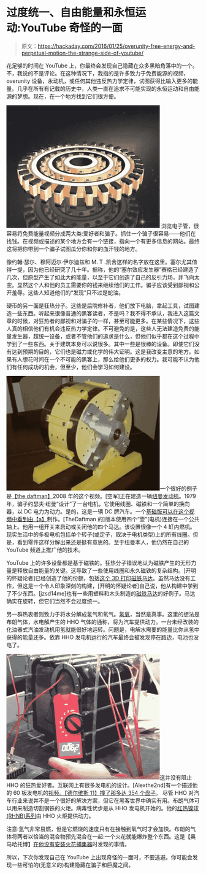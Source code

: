 # 过度统一、自由能量和永恒运动:YouTube 奇怪的一面

> 原文：<https://hackaday.com/2016/01/25/overunity-free-energy-and-perpetual-motion-the-strange-side-of-youtube/>

花足够的时间在 YouTube 上，你最终会发现自己隐藏在众多黑暗角落中的一个。不，我说的不是评论。在这种情况下，我指的是许多致力于免费能源的视频，overunity 设备，永动机，或任何其他违反热力学定律，试图获得比输入更多的能量。几乎在所有有记载的历史中，人类一直在追求不可能实现的永恒运动和自由能源的梦想。现在，在一个地方找到它们很方便。

[![searl_effect_generator-shot0001](img/a663ba566a292fa9a7b7b6b4922ce0f2.png)](https://hackaday.com/wp-content/uploads/2016/01/searl_effect_generator-shot0001.jpg) 浏览电子管，很容易将免费能量视频分成两大类:爱好者和骗子。抓住一个骗子很容易——他们在找钱。在视频或描述的某个地方会有一个链接，指向一个有更多信息的网站。最终这将把你带到一个骗子试图瓜分你和你的血汗钱的地方。

像约翰·瑟尔、穆阿迈尔·伊尔迪兹和 M. T .凯舍这样的名字放在这里。塞尔尤其值得一提，因为他已经研究了几十年。据称，他的“塞尔效应发生器”赛格已经建造了几次，但原型产生了如此大的能量，以至于它们创造了自己的反引力场，并飞向太空。显然这个人和他的员工需要你的钱来继续他们的工作。骗子应该受到鄙视和公开羞辱。这些人知道他们的“发现”只不过是蛇油。

硬币的另一面是狂热分子。这些是后院修补者，他们放下电脑，拿起工具，试图建造一些东西。听起来很像普通的黑客读者，不是吗？我不得不承认，我进入这篇文章的时候，对狂热者的鄙视和对骗子的一样，甚至可能更多。在某些情况下，这些人真的相信他们有机会违反热力学定律。不可避免的是，这些人无法建造免费的能量发生器，超统一设备，或者不管他们的追求是什么，但他们似乎都在这个过程中学到了一些东西。关于建筑本身可以说很多。其中一些是很棒的设备。即使它们没有达到预期的目的，它们也是磁力或化学的伟大证明。这是我改变主意的地方。如果有人想花时间在一个不可能的黑客上，那么给他们更多的权力。我可能不认为他们有任何成功的机会，但至少，他们会学习如何建设。

![magmotor](img/7401a5acd20b036b5e973a536041559a.png)一个很好的例子是[【the daftman】](https://www.youtube.com/watch?v=XumE5NyluY0)2008 年的这个视频。[空军]正在建造一辆[纽曼发动机](https://en.wikipedia.org/wiki/Newman%27s_energy_machine)。1979 年，骗子约瑟夫·纽曼“设计”了一台电机，它使用线圈、磁铁和一个简单的换向器，以 DC 电力为动力。是的，这是一辆 DC 牌汽车。一个[基础版可以在这个视频中看到由【a】](https://www.youtube.com/watch?v=fc-UYykL64k)制作。[TheDaftman 的]版本使用四个“壶”(电机)连接在一个公共轴上。他用一组开关来启动或关闭他的四个马达。该设置很像一个 4 缸内燃机。现实生活中的多极电机包括单个转子(或定子，取决于电机类型)上的所有线圈。但是，看到零件这样分解出来还是挺有意思的。至于纽曼本人，他仍然在自己的 YouTube 频道上推广他的技术。

YouTube 上的许多设备都是基于磁铁的。狂热分子错误地认为磁铁产生的无形力量是释放自由能量的关键。这导致了一些使用线圈和永久磁铁的复杂结构。[开明的怀疑论者]已经创造了他的份额，包括[这个 3D 打印磁铁马达](https://www.youtube.com/watch?v=Ha7SVkUVxUk)。虽然马达没有工作，但这是一个令人印象深刻的构建，[开明的怀疑论者]自己说，他从构建中学到了不少东西。[jzsd14me]也有一些用塑料和木头制造的[磁铁马达](https://www.youtube.com/watch?v=4Ge2h8Apgd8)的好例子。马达确实在旋转，但它们当然不会过度统一。

另一群热衷者则致力于将水分解成氢气和氧气。[氢氧](https://en.wikipedia.org/wiki/Oxyhydrogen)，当然是真事。这里的想法是布朗气体，水电解产生的 HHO 气体的通称，将为汽车提供动力。一台未经改装的化油器式汽油发动机用氢就能很好地运转。问题是，电解水需要的能量比你从氢中获得的能量还多。依靠 HHO 发电机运行的汽车最终会被发现停在路边，电池也没电了。

![hho-1](img/08d3bbd499b901c6b1997d6cc36a4b99.png)这并没有阻止 HHO 的狂热爱好者。互联网上有很多发电机的设计。[Alexthe2nd]有一个描述他的 60 板发电机的[视频。【德尔维斯 11】](https://www.youtube.com/watch?v=RDm7ECBuyJs)[撞了那多达 354 个盘子](https://www.youtube.com/watch?v=pkMKdNmd-_o)。
尽管 HHO 对汽车行业来说并不是一个很好的解决方案，但它在黑客世界中确实有用。布朗气体可以用来制造切割钢铁的火炬。病毒性优步是从 HHO 发电机开始的。他的[红热镍球(RHNB)系列](https://www.youtube.com/watch?v=n4jl7n9fpA4)由 HHO 火炬提供动力。

注意:氢气非常易燃，但是它燃烧的速度只有在接触到氧气时才会加快。布朗的气体将两者以恰当的混合物预先混合在一起:一个火花就能爆炸整个东西。这是【奥马哈托博】[在他没有安装火花捕集器](https://www.youtube.com/watch?v=v6-0Oi1bzvs)时发现的事情。

所以，下次你发现自己在 YouTube 上出现奇怪的一面时，不要逃避。你可能会发现一些可怕的(无意义的)构建隐藏在骗子和巨魔之间。